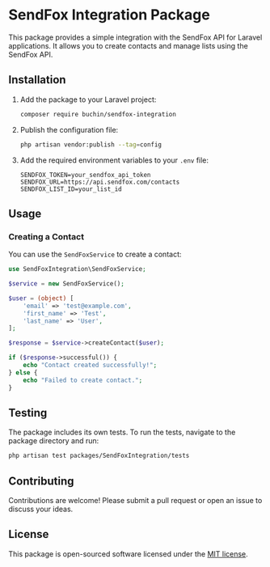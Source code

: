 # SendFox Integration Package

This package provides a simple integration with the SendFox API for Laravel applications. It allows you to create contacts and manage lists using the SendFox API.

## Installation

1. Add the package to your Laravel project:
   ```bash
   composer require buchin/sendfox-integration
   ```

2. Publish the configuration file:
   ```bash
   php artisan vendor:publish --tag=config
   ```

3. Add the required environment variables to your `.env` file:
   ```env
   SENDFOX_TOKEN=your_sendfox_api_token
   SENDFOX_URL=https://api.sendfox.com/contacts
   SENDFOX_LIST_ID=your_list_id
   ```

## Usage

### Creating a Contact

You can use the `SendFoxService` to create a contact:

```php
use SendFoxIntegration\SendFoxService;

$service = new SendFoxService();

$user = (object) [
    'email' => 'test@example.com',
    'first_name' => 'Test',
    'last_name' => 'User',
];

$response = $service->createContact($user);

if ($response->successful()) {
    echo "Contact created successfully!";
} else {
    echo "Failed to create contact.";
}
```

## Testing

The package includes its own tests. To run the tests, navigate to the package directory and run:

```bash
php artisan test packages/SendFoxIntegration/tests
```

## Contributing

Contributions are welcome! Please submit a pull request or open an issue to discuss your ideas.

## License

This package is open-sourced software licensed under the [MIT license](https://opensource.org/licenses/MIT).